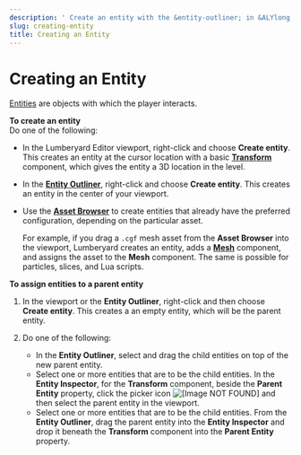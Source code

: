 ```yaml
---
description: ' Create an entity with the &entity-outliner; in &ALYlong;. '
slug: creating-entity
title: Creating an Entity
---
```

# Creating an Entity<a name="creating-entity"></a>

[Entities](https://docs.aws.amazon.com/lumberyard/latest/userguide/ly-glos-chap.html#entity) are objects with which the player interacts\.

**To create an entity**  
 Do one of the following:
+ In the Lumberyard Editor viewport, right\-click and choose **Create entity**\. This creates an entity at the cursor location with a basic **[Transform](/docs/userguide/components/transform.md)** component, which gives the entity a 3D location in the level\.
+ In the [**Entity Outliner**](/docs/userguide/components/entity-outliner.md), right\-click and choose **Create entity**\. This creates an entity in the center of your viewport\.
+ Use the [**Asset Browser**](asset-browser-intro.md) to create entities that already have the preferred configuration, depending on the particular asset\. 

  For example, if you drag a `.cgf` mesh asset from the **Asset Browser** into the viewport, Lumberyard creates an entity, adds a **[Mesh](/docs/userguide/components/static-mesh.md)** component, and assigns the asset to the **Mesh** component\. The same is possible for particles, slices, and Lua scripts\.

**To assign entities to a parent entity**

1. In the viewport or the **Entity Outliner**, right\-click and then choose **Create entity**\. This creates a an empty entity, which will be the parent entity\.

1. Do one of the following:
   + In the **Entity Outliner**, select and drag the child entities on top of the new parent entity\.
   + Select one or more entities that are to be the child entities\. In the **Entity Inspector**, for the **Transform** component, beside the **Parent Entity** property, click the picker icon ![\[Image NOT FOUND\]](/images/userguide/picker.png) and then select the parent entity in the viewport\.
   + Select one or more entities that are to be the child entities\. From the **Entity Outliner**, drag the parent entity into the **Entity Inspector** and drop it beneath the **Transform** component into the **Parent Entity** property\.